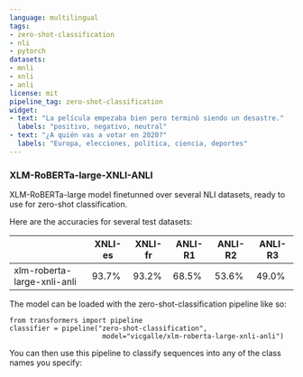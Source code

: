 ```yaml
---
language: multilingual
tags:
- zero-shot-classification
- nli
- pytorch
datasets:
- mnli
- xnli
- anli
license: mit
pipeline_tag: zero-shot-classification
widget:
- text: "La película empezaba bien pero terminó siendo un desastre." 
  labels: "positivo, negativo, neutral"
- text: "¿A quién vas a votar en 2020?"
  labels: "Europa, elecciones, política, ciencia, deportes"
---
```


### XLM-RoBERTa-large-XNLI-ANLI

XLM-RoBERTa-large model finetunned over several NLI datasets, ready to use for zero-shot classification.

Here are the accuracies for several test datasets:

|                             | XNLI-es | XNLI-fr | ANLI-R1 | ANLI-R2 | ANLI-R3 |
|-----------------------------|---------|---------|---------|---------|---------|
| xlm-roberta-large-xnli-anli | 93.7% | 93.2% | 68.5%  | 53.6%  | 49.0%  |

The model can be loaded with the zero-shot-classification pipeline like so:
```
from transformers import pipeline
classifier = pipeline("zero-shot-classification", 
                       model="vicgalle/xlm-roberta-large-xnli-anli")
```
You can then use this pipeline to classify sequences into any of the class names you specify:
```sequence_to_classify = "Algún día iré a ver el mundo"candidate_labels = ['viaje', 'cocina', 'danza']classifier(sequence_to_classify, candidate_labels)#{'sequence': 'Algún día iré a ver el mundo',# 'labels': ['viaje', 'danza', 'cocina'],#'scores': [0.9991760849952698, 0.0004178212257102132, 0.0004059972707182169]}
```